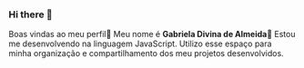 ### Hi there 👋
Boas vindas ao meu perfil🌺
Meu nome é **Gabriela Divina de Almeida**💟
Estou me desenvolvendo na linguagem JavaScript.
Utilizo esse espaço para minha organização e compartilhamento dos meu projetos desenvolvidos.
